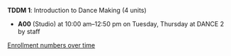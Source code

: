 **TDDM 1**: Introduction to Dance Making (4 units)

- **A00** (Studio) at 10:00 am–12:50 pm on Tuesday, Thursday at DANCE 2 by staff

[Enrollment numbers over time](./TDDM1.tsv)
